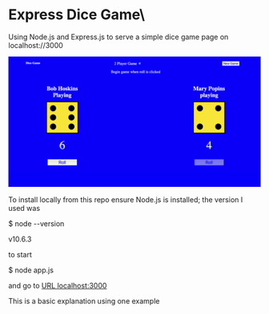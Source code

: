 # Express Dice Game\

Using Node.js and Express.js to serve a simple dice game page on localhost://3000

<img src="https://github.com/tomsstuff101/express-dice-game/blob/master/README-image/dice%20Express.png" width="1000px" hight="auto">


To install locally from this repo ensure Node.js is installed; the version I used was

$ node --version

v10.6.3

to start

$ node app.js

and go to [URL localhost:3000](http://localhost:3000)


This is a basic explanation using one example
